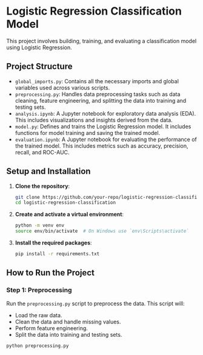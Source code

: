# Logistic Regression Classification Model

This project involves building, training, and evaluating a classification model using Logistic Regression. 

## Project Structure

- `global_imports.py`: Contains all the necessary imports and global variables used across various scripts.
- `preprocessing.py`: Handles data preprocessing tasks such as data cleaning, feature engineering, and splitting the data into training and testing sets.
- `analysis.ipynb`: A Jupyter notebook for exploratory data analysis (EDA). This includes visualizations and insights derived from the data.
- `model.py`: Defines and trains the Logistic Regression model. It includes functions for model training and saving the trained model.
- `evaluation.ipynb`: A Jupyter notebook for evaluating the performance of the trained model. This includes metrics such as accuracy, precision, recall, and ROC-AUC.

## Setup and Installation

1. **Clone the repository**:
    ```bash
    git clone https://github.com/your-repo/logistic-regression-classification.git
    cd logistic-regression-classification
    ```

2. **Create and activate a virtual environment**:
    ```bash
    python -m venv env
    source env/bin/activate  # On Windows use `env\Scripts\activate`
    ```

3. **Install the required packages**:
    ```bash
    pip install -r requirements.txt
    ```

## How to Run the Project

### Step 1: Preprocessing

Run the `preprocessing.py` script to preprocess the data. This script will:
- Load the raw data.
- Clean the data and handle missing values.
- Perform feature engineering.
- Split the data into training and testing sets.

```bash
python preprocessing.py
